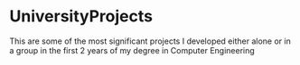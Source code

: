 # UniversityProjects
This are some of the most significant projects I developed either alone or in a group in the first 2 years of my degree in Computer Engineering
